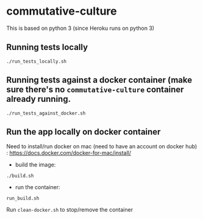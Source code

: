 # commutative-culture

This is based on python 3 (since Heroku runs on python 3)

## Running tests locally
```
./run_tests_locally.sh
```

## Running tests against a docker container (make sure there's no `commutative-culture` container already running.
```
./run_tests_against_docker.sh
```

## Run the app locally on docker container
Need to install/run docker on mac (need to have an account on docker hub) : https://docs.docker.com/docker-for-mac/install/

- build the image:
```
./build.sh
```
- run the container:
```
run_build.sh
```

Run `clean-docker.sh` to stop/remove the container

